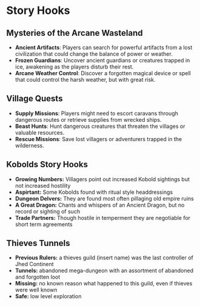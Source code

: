 # Story Hooks

## Mysteries of the Arcane Wasteland

- **Ancient Artifacts**: Players can search for powerful artifacts from a lost civilization that could change the balance of power or weather.
- **Frozen Guardians**: Uncover ancient guardians or creatures trapped in ice, awakening as the players disturb their rest.
- **Arcane Weather Control**: Discover a forgotten magical device or spell that could control the harsh weather, but with great risk.

## Village Quests

- **Supply Missions**: Players might need to escort caravans through dangerous routes or retrieve supplies from wrecked ships.
- **Beast Hunts**: Hunt dangerous creatures that threaten the villages or valuable resources.
- **Rescue Missions**: Save lost villagers or adventurers trapped in the wilderness.

## Kobolds Story Hooks

- **Growing Numbers:** Villagers point out increased Kobold sightings but not increased hostility
- **Aspirtant:** Some Kobolds found with ritual style headdressings
- **Dungeon Delvers:** They are found most often pillaging old empire ruins
- **A Great Dragon:** Chants and whispers of an Ancient Dragon, but no record or sighting of such
- **Trade Partners:** Though hostile in temperment they are negotiable for short term agreements

## Thieves Tunnels

- **Previous Rulers:** a thieves guild (insert name) was the last controller of Jhed Continent
- **Tunnels:** abandoned mega-dungeon with an assortment of abandoned and forgotten loot
- **Missing:** no known reason what happened to this guild, even if thieves were well known
- **Safe:** low level exploration
